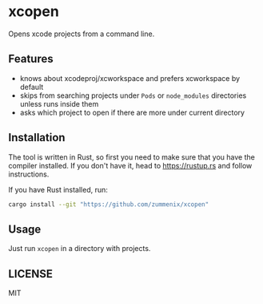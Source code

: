 # xcopen

Opens xcode projects from a command line.

## Features

- knows about xcodeproj/xcworkspace and prefers xcworkspace by default
- skips from searching projects under `Pods` or `node_modules` directories unless runs inside them
- asks which project to open if there are more under current directory

## Installation

The tool is written in Rust, so first you need to make sure that you have the compiler installed.
If you don't have it, head to https://rustup.rs and follow instructions.

If you have Rust installed, run:

```bash
cargo install --git "https://github.com/zummenix/xcopen"
```

## Usage

Just run `xcopen` in a directory with projects.

## LICENSE

MIT
